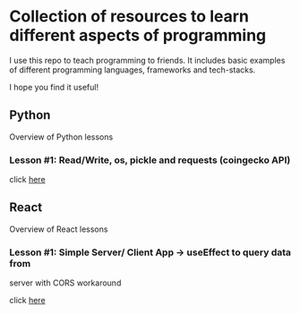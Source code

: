 # Collection of resources to learn different aspects of programming
I use this repo to teach programming to friends. It includes basic 
examples of different programming languages, frameworks and tech-stacks.

I hope you find it useful!


## Python
Overview of Python lessons

### Lesson #1: Read/Write, os, pickle and requests (coingecko API)

click 
[here](https://github.com/jonas089/teaching-programming/tree/master/python-lessons/lesson-1-scraping-and-storage)

## React
Overview of React lessons

### Lesson #1: Simple Server/ Client App -> useEffect to query data from 
server with CORS workaround

click 
[here](https://github.com/jonas089/teaching-programming/tree/master/react-lessons/simple-client-server-example)

